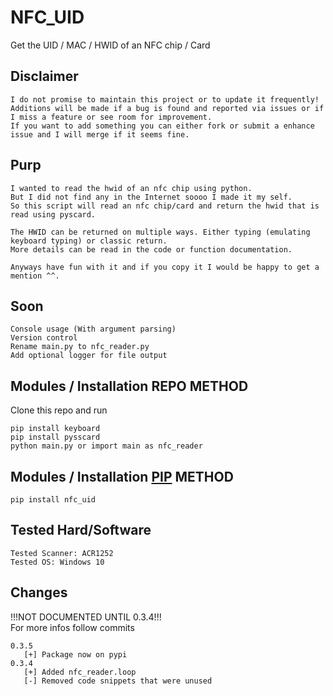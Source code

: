 # NFC_UID
Get the UID / MAC / HWID of an NFC chip / Card

## Disclaimer
    I do not promise to maintain this project or to update it frequently!
    Additions will be made if a bug is found and reported via issues or if I miss a feature or see room for improvement.
    If you want to add something you can either fork or submit a enhance issue and I will merge if it seems fine.

## Purp
    I wanted to read the hwid of an nfc chip using python.
    But I did not find any in the Internet soooo I made it my self.
    So this script will read an nfc chip/card and return the hwid that is read using pyscard.
    
    The HWID can be returned on multiple ways. Either typing (emulating keyboard typing) or classic return.
    More details can be read in the code or function documentation.
    
    Anyways have fun with it and if you copy it I would be happy to get a mention ^^.

## Soon
    Console usage (With argument parsing)
    Version control
    Rename main.py to nfc_reader.py
    Add optional logger for file output

## Modules / Installation REPO METHOD
Clone this repo and run
```
pip install keyboard
pip install pysscard
python main.py or import main as nfc_reader
```

## Modules / Installation <a href="https://pypi.org/project/nfc-uid/">PIP</a> METHOD
```
pip install nfc_uid
```

## Tested Hard/Software
    Tested Scanner: ACR1252
    Tested OS: Windows 10


## Changes

!!!NOT DOCUMENTED UNTIL 0.3.4!!!<br>
For more infos follow commits
```
0.3.5
   [+] Package now on pypi
0.3.4
   [+] Added nfc_reader.loop
   [-] Removed code snippets that were unused
```
